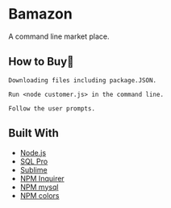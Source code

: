 # Bamazon
A command line market place.

## How to Buy:money_with_wings:
```
Downloading files including package.JSON.
```
```
Run <node customer.js> in the command line.
```
```
Follow the user prompts. 
```


## Built With
* [Node.js](https://nodejs.org)
* [SQL Pro](https://www.sequelpro.com/)
* [Sublime](https://www.sublimetext.com/)
* [NPM Inquirer](https://www.npmjs.com/package/inquirer)
* [NPM mysql](https://www.npmjs.com/package/mysql)
* [NPM colors](https://www.npmjs.com/package/colors)